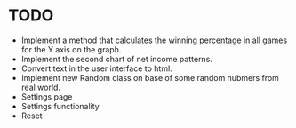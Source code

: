# TODO
 - Implement a method that calculates the winning percentage in all games for the Y axis on the graph.
 - Implement the second chart of net income patterns.
 - Convert text in the user interface to html.
 - Implement new Random class on base of some random nubmers from real world.
 - Settings page
 - Settings functionality
 - Reset
